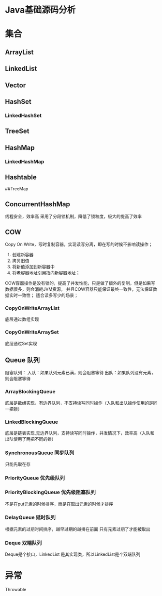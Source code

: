 <h1>Java基础源码分析</h1>

# 集合
## ArrayList

## LinkedList

## Vector

## HashSet

### LinkedHashSet

## TreeSet

## HashMap

### LinkedHashMap

## Hashtable

##TreeMap

## ConcurrentHashMap
线程安全，效率高
采用了分段锁机制，降低了锁粒度，极大的提高了效率



## COW
Copy On Write，写时复制容器，实现读写分离，即在写的时候不影响读操作；
1. 创建新容器
2. 拷贝旧值
3. 将新值添加到新容器中
4. 将老容器地址引用指向新容器地址；

COW容器操作是没有锁的，提高了并发性能，只是做了额外的复制，但是如果写数据很多，则会消耗JVM资源。
并且COW容器只能保证最终一致性，无法保证数据实时一致性；
适合读多写少的场景；
### CopyOnWriteArrayList
底层通过数组实现
### CopyOnWriteArraySet
底层通过Set实现

## Queue 队列
阻塞队列：
    入队：如果队列元素已满，则会阻塞等待
    出队：如果队列没有元素，则会阻塞等待
### ArrayBlockingQueue
底层是数组实现，有边界队列，不支持读写同时操作（入队和出队操作使用的是同一把锁）

### LinkedBlockingQueue
底层是链表实现,无边界队列，支持读写同时操作，并发情况下，效率高（入队和出队使用了两把不同的锁）

### SynchronousQueue 同步队列
只能先取在存

### PriorityQueue 优先级队列
### PriorityBlockingQueue 优先级阻塞队列
不是在put元素的时候排序，而是在取出元素的时候才排序

### DelayQueue 延时队列
根据元素的过期时间排序，越早过期的越排在前面
只有元素过期了才能被取出


### Deque 双端队列
Deque是个接口，LinkedList 是其实现类，所以LinkedList是个双端队列




# 异常
Throwable





